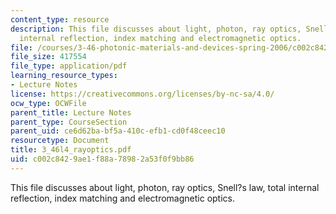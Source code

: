 ```yaml
---
content_type: resource
description: This file discusses about light, photon, ray optics, Snell?s law, total
  internal reflection, index matching and electromagnetic optics.
file: /courses/3-46-photonic-materials-and-devices-spring-2006/c002c8429ae1f88a78982a53f0f9bb86_3_46l4_rayoptics.pdf
file_size: 417554
file_type: application/pdf
learning_resource_types:
- Lecture Notes
license: https://creativecommons.org/licenses/by-nc-sa/4.0/
ocw_type: OCWFile
parent_title: Lecture Notes
parent_type: CourseSection
parent_uid: ce6d62ba-bf5a-410c-efb1-cd0f48ceec10
resourcetype: Document
title: 3_46l4_rayoptics.pdf
uid: c002c842-9ae1-f88a-7898-2a53f0f9bb86
---
```

This file discusses about light, photon, ray optics, Snell?s law, total internal reflection, index matching and electromagnetic optics.